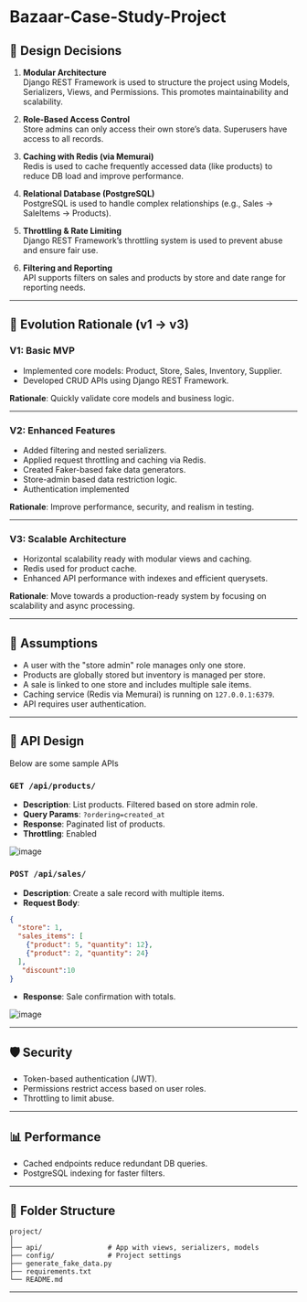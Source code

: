 # Bazaar-Case-Study-Project

## 🧠 Design Decisions

1. **Modular Architecture**  
   Django REST Framework is used to structure the project using Models, Serializers, Views, and Permissions. This promotes maintainability and scalability.

2. **Role-Based Access Control**  
   Store admins can only access their own store’s data. Superusers have access to all records.

3. **Caching with Redis (via Memurai)**  
   Redis is used to cache frequently accessed data (like products) to reduce DB load and improve performance.

4. **Relational Database (PostgreSQL)**  
   PostgreSQL is used to handle complex relationships (e.g., Sales → SaleItems → Products).

5. **Throttling & Rate Limiting**  
   Django REST Framework’s throttling system is used to prevent abuse and ensure fair use.

6. **Filtering and Reporting**  
   API supports filters on sales and products by store and date range for reporting needs.

---

## 🚀 Evolution Rationale (v1 → v3)

### **V1: Basic MVP**
- Implemented core models: Product, Store, Sales, Inventory, Supplier.
- Developed CRUD APIs using Django REST Framework.

**Rationale**: Quickly validate core models and business logic.

---

### **V2: Enhanced Features**
- Added filtering and nested serializers.
- Applied request throttling and caching via Redis.
- Created Faker-based fake data generators.
- Store-admin based data restriction logic.
- Authentication implemented

**Rationale**: Improve performance, security, and realism in testing.

---

### **V3: Scalable Architecture**
- Horizontal scalability ready with modular views and caching.
- Redis used for product cache.
- Enhanced API performance with indexes and efficient querysets.

**Rationale**: Move towards a production-ready system by focusing on scalability and async processing.

---
## 🤔 Assumptions

- A user with the "store admin" role manages only one store.
- Products are globally stored but inventory is managed per store.
- A sale is linked to one store and includes multiple sale items.
- Caching service (Redis via Memurai) is running on `127.0.0.1:6379`.
- API requires user authentication.

---

## 🔌 API Design

Below are some sample APIs

### `GET /api/products/`
- **Description**: List products. Filtered based on store admin role.
- **Query Params**: `?ordering=created_at`
- **Response**: Paginated list of products.
- **Throttling**: Enabled

![image](https://github.com/user-attachments/assets/979b400c-ee43-4238-b7b0-b01aee3cae0b)

### `POST /api/sales/`
- **Description**: Create a sale record with multiple items.
- **Request Body**:
```json
{
  "store": 1,
  "sales_items": [
    {"product": 5, "quantity": 12},
    {"product": 2, "quantity": 24}
  ],
   "discount":10
}
```
- **Response**: Sale confirmation with totals.

![image](https://github.com/user-attachments/assets/4619e945-a7b7-4424-b047-4d4e79ba4f8d)


---

## 🛡️ Security

- Token-based authentication (JWT).
- Permissions restrict access based on user roles.
- Throttling to limit abuse.

---

## 📊 Performance

- Cached endpoints reduce redundant DB queries.
- PostgreSQL indexing for faster filters.

---


## 📂 Folder Structure

```
project/
│
├── api/                # App with views, serializers, models
├── config/             # Project settings
├── generate_fake_data.py
├── requirements.txt
└── README.md
```

---
